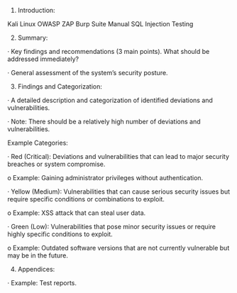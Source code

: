 1. Introduction:

Kali Linux
OWASP ZAP
Burp Suite
Manual SQL Injection Testing

2. Summary:

· Key findings and recommendations (3 main points). What should be addressed immediately?

· General assessment of the system’s security posture.

3. Findings and Categorization:

· A detailed description and categorization of identified deviations and vulnerabilities.

· Note: There should be a relatively high number of deviations and vulnerabilities.

Example Categories:

· Red (Critical): Deviations and vulnerabilities that can lead to major security breaches or system compromise.

o Example: Gaining administrator privileges without authentication.

· Yellow (Medium): Vulnerabilities that can cause serious security issues but require specific conditions or combinations to exploit.

o Example: XSS attack that can steal user data.

· Green (Low): Vulnerabilities that pose minor security issues or require highly specific conditions to exploit.

o Example: Outdated software versions that are not currently vulnerable but may be in the future.

4. Appendices:

· Example: Test reports.
